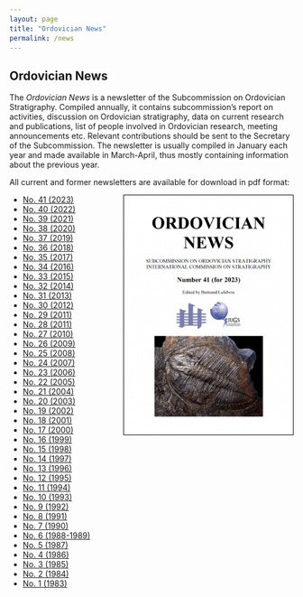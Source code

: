 ```yaml
---
layout: page
title: "Ordovician News"
permalink: /news
---
```

## Ordovician News

The *Ordovician News* is a newsletter of the Subcommission on Ordovician Stratigraphy. Compiled annually, it contains subcommission’s report on activities, discussion on Ordovician stratigraphy, data on current research and publications, list of people involved in Ordovician research, meeting announcements etc. Relevant contributions should be sent to the Secretary of the Subcommission. The newsletter is usually compiled in January each year and made available in March-April, thus mostly containing information about the previous year.

All current and former newsletters are available for download in pdf format:

<a href="files/Ordovician_News_2023.pdf" style="float:right;">
    <img src="images/Ordovician_News_2023.jpg" style="border:solid 1px black; width:300px;" alt="link to Ordo News" />
</a>

* [No. 41 (2023)](files/Ordovician_News_2023.pdf)
* [No. 40 (2022)](files/Ordovician_News_2022.pdf)
* [No. 39 (2021)](files/Ordovician_News_2021.pdf)
* [No. 38 (2020)](files/Ordovician_News_2020.pdf)
* [No. 37 (2019)](files/Ordovician_News_2019.pdf)
* [No. 36 (2018)](files/Ordovician_News_2018.pdf)
* [No. 35 (2017)](files/Ordovician_News_2017.pdf)
* [No. 34 (2016)](files/Ordovician_News_2016.pdf)
* [No. 33 (2015)](files/Ordovician_News_2015.pdf)
* [No. 32 (2014)](files/Ordovician_News_2014.pdf)
* [No. 31 (2013)](files/Ordovician_News_2013.pdf)
* [No. 30 (2012)](files/Ordovician_News_2012.pdf)
* [No. 29 (2011)](files/Ordovician_News_2011b.pdf)
* [No. 28 (2011)](files/Ordovician_News_2011.pdf)
* [No. 27 (2010)](files/Ordovician_News_2010.pdf)
* [No. 26 (2009)](files/Ordovician_News_2009.pdf)
* [No. 25 (2008)](files/Ordovician_News_2008.pdf)
* [No. 24 (2007)](files/Ordovician_News_2007.pdf)
* [No. 23 (2006)](files/Ordovician_News_2006.pdf)
* [No. 22 (2005)](files/Ordovician_News_2005.pdf)
* [No. 21 (2004)](files/Ordovician_News_2004.pdf)
* [No. 20 (2003)](files/Ordovician_News_2003.pdf)
* [No. 19 (2002)](files/Ordovician_News_2002.pdf)
* [No. 18 (2001)](files/Ordovician_News_2001.pdf)
* [No. 17 (2000)](files/Ordovician_News_2000.pdf)
* [No. 16 (1999)](files/Ordovician_News_1999.pdf)
* [No. 15 (1998)](files/Ordovician_News_1998.pdf)
* [No. 14 (1997)](files/Ordovician_News_1997.pdf)
* [No. 13 (1996)](files/Ordovician_News_1996.pdf)
* [No. 12 (1995)](files/Ordovician_News_1995.pdf)
* [No. 11 (1994)](files/Ordovician_News_1994.pdf)
* [No. 10 (1993)](files/Ordovician_News_1993.pdf)
* [No. 9 (1992)](files/Ordovician_News_1992.pdf)
* [No. 8 (1991)](files/Ordovician_News_1991.pdf)
* [No. 7 (1990)](files/Ordovician_News_1990.pdf)
* [No. 6 (1988-1989)](files/Ordovician_News_1988.pdf)
* [No. 5 (1987)](files/Ordovician_News_1987.pdf)
* [No. 4 (1986)](files/Ordovician_News_1986.pdf)
* [No. 3 (1985)](files/Ordovician_News_1985.pdf)
* [No. 2 (1984)](files/Ordovician_News_1984.pdf)
* [No. 1 (1983)](files/Ordovician_News_1983.pdf)
